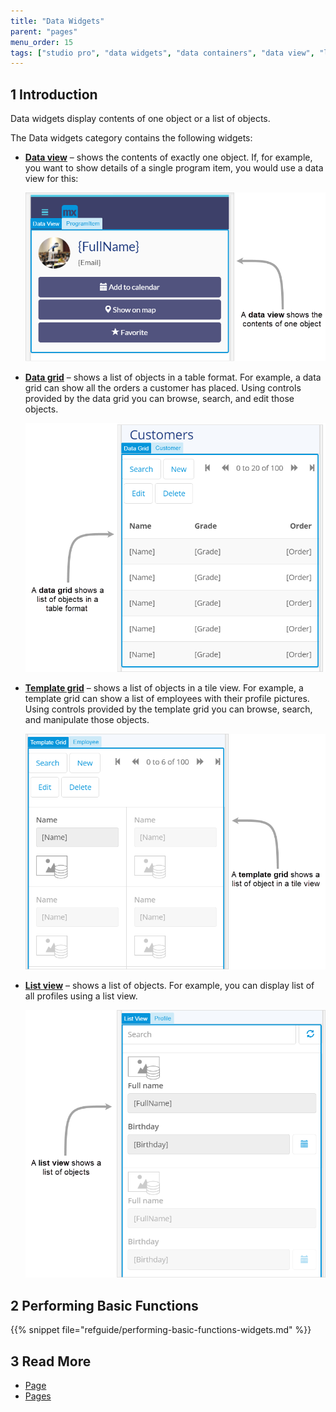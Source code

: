 ```yaml
---
title: "Data Widgets"
parent: "pages"
menu_order: 15
tags: ["studio pro", "data widgets", "data containers", "data view", "list view", "data grid"]
---
```


## 1 Introduction

Data widgets display contents of one object or a list of objects. 

The Data widgets category contains the following widgets:

* **[Data view](data-view)** – shows the contents of exactly one object. If, for example, you want to show details of a single program item, you would use a data view for this:

  ![](attachments/data-widgets/data-view-example.png)

* **[Data grid](data-grid)** – shows a list of objects in a table format. For example, a data grid can show all the orders a customer has placed. Using controls provided by the data grid you can browse, search, and edit those objects.

  ![](attachments/data-widgets/data-grid-example.png)

* **[Template grid](template-grid)** – shows a list of objects in a tile view. For example, a template grid can show a list of employees with their profile pictures. Using controls provided by the template grid you can browse, search, and manipulate those objects.

  ![](attachments/data-widgets/template-grid-example.png)

* **[List view](list-view)** – shows a list of objects. For example, you can display list of all profiles using a list view. 

  ![](attachments/data-widgets/list-view-example.png)

## 2 Performing Basic Functions

{{% snippet file="refguide/performing-basic-functions-widgets.md" %}}

## 3 Read More

* [Page](page)
* [Pages](pages)